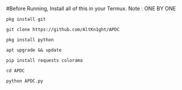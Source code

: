 #Before Running, Install all of this in your Termux.
Note : ONE BY ONE
``` 
pkg install git
```
``` 
git clone https://github.com/AltKn1ght/APDC
```
```
pkg install python
```
```
apt upgrade && update 
```
``` 
pip install requests colorama
```
```
cd APDC 
```
``` 
python APDC.py
```
